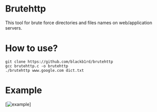 Brutehttp
=========

This tool for brute force directories and files names on web/application servers.

How to use?
===========

```shell
git clone https://github.com/blackb1rd/brutehttp
gcc brutehttp.c -o brutehttp
./brutehttp www.google.com dict.txt
```

Example
=======
[![example](https://raw.github.com/blackb1rd/brutehttp/master/image/example.png)]
